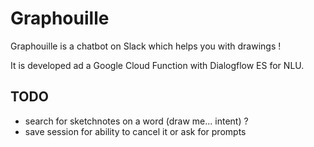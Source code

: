# Graphouille

Graphouille is a chatbot on Slack which helps you with drawings !

It is developed ad a Google Cloud Function with Dialogflow ES for NLU.

## TODO
* search for sketchnotes on a word (draw me... intent) ?
* save session for ability to cancel it or ask for prompts
